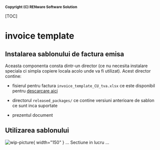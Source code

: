 <small markdown=1>**Copyright (C) RENware Software Solution**</small>

[TOC]

# invoice template


## Instalarea sablonului de factura emisa

Aceasta componenta consta dintr-un director (ce nu necesita instalare speciala ci simpla copiere locala acolo unde va fi utilizat). Acest director contine:

* fisierul pentru factura `invoice_template_CU_tva.xlsx` ce este disponibil pentru [descarcare aici](./excel_invoice_template/invoice_template_CU_tva.xlsx)

* directorul `released_packages/` ce contine versiuni anterioare de sablon ce sunt inca suportate

* prezentul document




## Utilizarea sablonului

![wip-picture](../doc_src/pictures/under_maintenance.png){ width="150" } <!--#TODO -->
... Sectiune in lucru ...



<!--#TODO: copy rules used in `rdinv()` module to corectly recognize Excel data and make JSON invoice file
-->




## 

